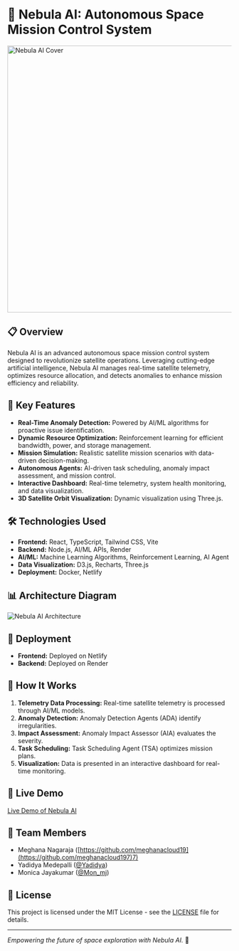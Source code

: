 # 🚀 Nebula AI: Autonomous Space Mission Control System

<img src="https://i.imgur.com/zyOMBMm.png" alt="Nebula AI Cover" width="600"/>

## 📋 Overview
Nebula AI is an advanced autonomous space mission control system designed to revolutionize satellite operations. Leveraging cutting-edge artificial intelligence, Nebula AI manages real-time satellite telemetry, optimizes resource allocation, and detects anomalies to enhance mission efficiency and reliability.

## 🌟 Key Features
- **Real-Time Anomaly Detection:** Powered by AI/ML algorithms for proactive issue identification.
- **Dynamic Resource Optimization:** Reinforcement learning for efficient bandwidth, power, and storage management.
- **Mission Simulation:** Realistic satellite mission scenarios with data-driven decision-making.
- **Autonomous Agents:** AI-driven task scheduling, anomaly impact assessment, and mission control.
- **Interactive Dashboard:** Real-time telemetry, system health monitoring, and data visualization.
- **3D Satellite Orbit Visualization:** Dynamic visualization using Three.js.

## 🛠️ Technologies Used
- **Frontend:** React, TypeScript, Tailwind CSS, Vite
- **Backend:** Node.js, AI/ML APIs, Render
- **AI/ML:** Machine Learning Algorithms, Reinforcement Learning, AI Agent
- **Data Visualization:** D3.js, Recharts, Three.js
- **Deployment:** Docker, Netlify

## 📊 Architecture Diagram
![Nebula AI Architecture](https://i.imgur.com/j7emRd3.png)

## 🚀 Deployment
- **Frontend:** Deployed on Netlify
- **Backend:** Deployed on Render

## 🎯 How It Works
1. **Telemetry Data Processing:** Real-time satellite telemetry is processed through AI/ML models.
2. **Anomaly Detection:** Anomaly Detection Agents (ADA) identify irregularities.
3. **Impact Assessment:** Anomaly Impact Assessor (AIA) evaluates the severity.
4. **Task Scheduling:** Task Scheduling Agent (TSA) optimizes mission plans.
5. **Visualization:** Data is presented in an interactive dashboard for real-time monitoring.

## 📡 Live Demo
[Live Demo of Nebula AI](https://nebulaspace.netlify.app/)

## 🤝 Team Members
- Meghana Nagaraja ([https://github.com/meghanacloud19](https://github.com/meghanacloud197)7)
- Yadidya Medepalli ([@Yadidya](https://github.com/YadidyaM))
- Monica Jayakumar ([@Mon_mj](https://github.com/Monica2403))

## 📄 License
This project is licensed under the MIT License - see the [LICENSE](LICENSE) file for details.

---

*Empowering the future of space exploration with Nebula AI.* 🚀
